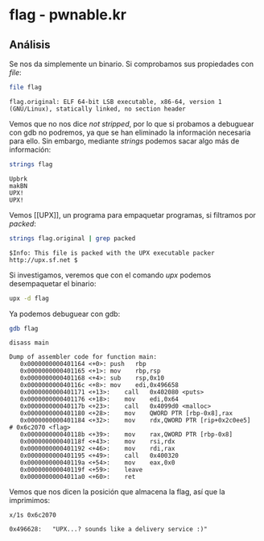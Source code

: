 # flag - pwnable.kr

## Análisis

Se nos da simplemente un binario. Si comprobamos sus propiedades con *file*:

```bash
file flag
```
```file
flag.original: ELF 64-bit LSB executable, x86-64, version 1 (GNU/Linux), statically linked, no section header
```

Vemos que no nos dice *not stripped*, por lo que si probamos a debuguear con gdb no podremos, ya que se han eliminado
la información necesaria para ello. Sin embargo, mediante *strings* podemos sacar algo más de información:

```bash
strings flag
```
```strings
Upbrk
makBN
UPX!
UPX!
```

Vemos [[UPX]], un programa para empaquetar programas, si filtramos por *packed*:

```bash
strings flag.original | grep packed
```
```
$Info: This file is packed with the UPX executable packer http://upx.sf.net $
```

Si investigamos, veremos que con el comando *upx* podemos desempaquetar el binario:

```bash
upx -d flag
```

Ya podemos debuguear con gdb:

```bash
gdb flag
```

```gdb
disass main
```
```
Dump of assembler code for function main:
   0x0000000000401164 <+0>:	push   rbp
   0x0000000000401165 <+1>:	mov    rbp,rsp
   0x0000000000401168 <+4>:	sub    rsp,0x10
   0x000000000040116c <+8>:	mov    edi,0x496658
   0x0000000000401171 <+13>:	call   0x402080 <puts>
   0x0000000000401176 <+18>:	mov    edi,0x64
   0x000000000040117b <+23>:	call   0x4099d0 <malloc>
   0x0000000000401180 <+28>:	mov    QWORD PTR [rbp-0x8],rax
   0x0000000000401184 <+32>:	mov    rdx,QWORD PTR [rip+0x2c0ee5]        # 0x6c2070 <flag>
   0x000000000040118b <+39>:	mov    rax,QWORD PTR [rbp-0x8]
   0x000000000040118f <+43>:	mov    rsi,rdx
   0x0000000000401192 <+46>:	mov    rdi,rax
   0x0000000000401195 <+49>:	call   0x400320
   0x000000000040119a <+54>:	mov    eax,0x0
   0x000000000040119f <+59>:	leave  
   0x00000000004011a0 <+60>:	ret
```

Vemos que nos dicen la posición que almacena la flag, así que la imprimimos:

```gdb
x/1s 0x6c2070
```
```
0x496628:	"UPX...? sounds like a delivery service :)"
```
